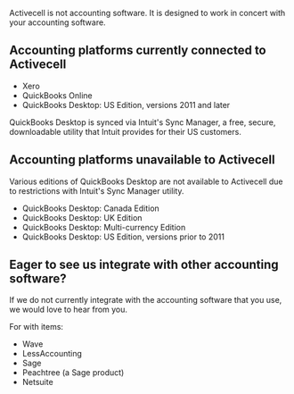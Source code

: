 Activecell is not accounting software. It is designed to work in concert with your accounting software.

## Accounting platforms currently connected to Activecell

* Xero
* QuickBooks Online
* QuickBooks Desktop: US Edition, versions 2011 and later

QuickBooks Desktop is synced via Intuit's Sync Manager, a free, secure, downloadable utility that Intuit provides for their US customers.

## Accounting platforms unavailable to Activecell

Various editions of QuickBooks Desktop are not available to Activecell due to restrictions with Intuit's Sync Manager utility.

* QuickBooks Desktop: Canada Edition
* QuickBooks Desktop: UK Edition
* QuickBooks Desktop: Multi-currency Edition
* QuickBooks Desktop: US Edition, versions prior to 2011

## Eager to see us integrate with other accounting software?

If we do not currently integrate with the accounting software that you use, we would love to hear from you.

For with items:

* Wave
* LessAccounting
* Sage
* Peachtree (a Sage product)
* Netsuite